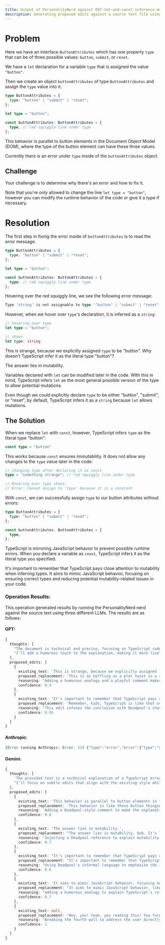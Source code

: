 ```yaml
---
title: Output of PersonalityNerd against 097-let-and-const-inference.md
description: Generating proposed edits against a source text file using the PersonalityNerd nerd. The source text is included, followed by edits generated by the same nerd against three different LLMs.
---
```


# Problem
Here we have an interface `ButtonAttributes` which has one property `type` that can be of three possible values: `button`, `submit`, or `reset`.

We have a `let` declaration for a variable `type` that is assigned the value `"button"`.

Then we create an object `buttonAttributes` of type `ButtonAttributes` and assign the `type` value into it.

```typescript
type ButtonAttributes = {
  type: "button" | "submit" | "reset";
};

let type = "button";

const buttonAttributes: ButtonAttributes = {
  type, // red squiggly line under type
};
```

This behavior is parallel to button elements in the Document Object Model (DOM), where the type of the button element can have these three values.

Currently there is an error under `type` inside of the `buttonAttributes` object.

## Challenge

Your challenge is to determine why there's an error and how to fix it.

Note that you're only allowed to change the line `let type = "button"`, however you can modify the runtime behavior of the code or give it a type if necessary.

# Resolution
The first step in fixing the error inside of `buttonAttributes` is to read the error message.

```typescript
type ButtonAttributes = {
  type: "button" | "submit" | "reset";
};

let type = "button";

const buttonAttributes: ButtonAttributes = {
  type, // red squiggly line under type
};
```

Hovering over the red squiggly line, we see the following error message:

```typescript
Type 'string' is not assignable to type '"button" | "submit" | "reset"'
```

However, when we hover over `type`'s declaration, it is inferred as a `string`:

```typescript
// hovering over type
let type = "button";

// shows
let type: string
```

This is strange, because we explicitly assigned `type` to be "button". Why doesn't TypeScript infer it as the literal type "button"?

The answer lies in mutability.

Variables declared with `let` can be modified later in the code. With this in mind, TypeScript infers `let` as the most general possible version of the type to allow potential mutations.

Even though we could explicitly declare `type` to be either "button", "submit", or "reset", by default, TypeScript infers it as a `string` because `let` allows mutations. 

## The Solution

When we replace `let` with `const`, however, TypeScript infers `type` as the literal type "button":

```typescript
const type = "button"
```

This works because `const` ensures immutability. It does not allow any changes to the `type` value later in the code:

```typescript
// changing type after declaring it as const
type = "something strange"; // red squiggly line under type

// Hovering over type shows:
// Error: Cannot assign to 'type' because it is a constant
```

With `const`, we can successfully assign `type` to our button attributes without errors:

```typescript
type ButtonAttributes = {
  type: "button" | "submit" | "reset";
};

const buttonAttributes: ButtonAttributes = {
  type,
};
```

TypeScript is mirroring JavaScript behavior to prevent possible runtime errors. When you declare a variable as `const`, TypeScript infers it as the literal type you specified.

It's important to remember that TypeScript pays close attention to mutability when inferring types. It aims to mimic JavaScript behavior, focusing on ensuring correct types and reducing potential mutability-related issues in your code.

### Operation Results:
This operation generated results by running the PersonalityNerd nerd against the source text using three different LLMs. The results are as follows:

#### GPT:
```typescript
{
  thoughts: [
    "The document is technical and precise, focusing on TypeScript code behavior. The personality wasn't specified, so I'll adopt a Deadpool-like style to make the technical content more engaging while reminding the user to specify a personality next time.",
    "I'll add a humorous touch to the explanation, making it more lively and less dry, while maintaining the technical accuracy."
  ],
  proposed_edits: [
    {
      existing_text: 'This is strange, because we explicitly assigned `type` to be "button". Why doesn\'t TypeScript infer it as the literal type "button"?',
      proposed_replacement: 'This is as baffling as a plot twist in a soap opera, because we explicitly assigned `type` to be "button". Why doesn\'t TypeScript infer it as the literal type "button"? Maybe it\'s got trust issues, or maybe it\'s just being super cautious.',
      reasoning: "Adding a humorous analogy and a playful comment makes the technical explanation more engaging and injects a bit of Deadpool's quirky humor.",
      confidence: 0.9
    },
    {
      existing_text: "It's important to remember that TypeScript pays close attention to mutability when inferring types. It aims to mimic JavaScript behavior, focusing on ensuring correct types and reducing potential mutability-related issues in your code.",
      proposed_replacement: "Remember, kids, TypeScript is like that overprotective friend who really watches out for mutability when inferring types. It's just trying to mimic JavaScript behavior, focusing on keeping your types in check and saving you from potential mutability-induced headaches in your code. Oh, and by the way, next time, tell me how you want your document's personality to be, or I'll just keep cracking jokes!",
      reasoning: "This edit infuses the conclusion with Deadpool's characteristic humor and breaks the fourth wall to remind the user to specify a personality for future tasks.",
      confidence: 0.95
    }
  ]
}
```

#### Anthropic:
```typescript
[Error running Anthropic: Error: 529 {"type":"error","error":{"type":"overloaded_error","message":"Overloaded"}}]
```

#### Gemini:
```typescript
{
  thoughts: [
    'The provided text is a technical explanation of a TypeScript error and its solution. It maintains a formal and informative tone.',
    "I'll focus on subtle edits that align with the existing style while injecting a bit of Deadpool's humor and fourth-wall breaking."
  ],
  proposed_edits: [
    {
      existing_text: 'This behavior is parallel to button elements in the Document Object Model (DOM), where the type of the button element can have these three values.',
      proposed_replacement: 'This behavior is like those button thingies in the DOM (sounds fancy, right?), where the button type can be one of these three options. Kinda like choosing your favorite chimichanga filling, but less delicious.',
      reasoning: 'Adding a Deadpool-style comment to make the explanation more engaging and humorous.',
      confidence: 0.8
    },
    {
      existing_text: 'The answer lies in mutability.',
      proposed_replacement: "The answer lies in mutability, bub. It's like trying to change the past. Unless you're Cable, then it's Tuesday.",
      reasoning: 'Injecting a Deadpool reference to explain mutability in a more relatable and humorous way.',
      confidence: 0.7
    },
    {
      existing_text: "It's important to remember that TypeScript pays close attention to mutability when inferring types.",
      proposed_replacement: "It's important to remember that TypeScript is all about that mutability life. It's like it has a sixth sense for potential code freakouts.",
      reasoning: "Using Deadpool's informal language to emphasize the importance of mutability in TypeScript.",
      confidence: 0.6
    },
    {
      existing_text: 'It aims to mimic JavaScript behavior, focusing on ensuring correct types and reducing potential mutability-related issues in your code.',
      proposed_replacement: "It aims to mimic JavaScript behavior, like a mini-me trying to be the cool older brother. It's all about keeping things tidy and preventing code meltdowns.",
      reasoning: "Adding a humorous analogy to explain TypeScript's role in mimicking JavaScript and ensuring code correctness.",
      confidence: 0.7
    },
    {
      existing_text: null,
      proposed_replacement: "Hey, you! Yeah, you reading this! You forgot to tell me what personality to use. So, I went with the merc with a mouth himself. You're welcome!",
      reasoning: "Breaking the fourth wall to address the user directly and inform them about the missing personality input, while staying true to Deadpool's character.",
      confidence: 1
    }
  ]
}
```